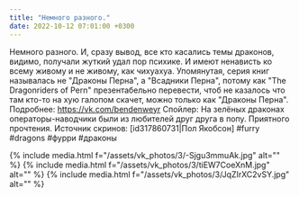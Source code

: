 ```yaml
---
title: "Немного разного."
date: 2022-10-12 07:01:00 +0300
---
```


Немного разного.
И, сразу вывод, все кто касались темы драконов, видимо, получали жуткий удал пор психике. И имеют ненависть ко всему живому и не живому, как чихуахуа.
Упомянутая, серия книг называлась не "Драконы Перна", а "Всадники Перна", потому как "The Dragonriders of Pern" презентабельно перевести, чтоб не казалось что там кто-то на хую галопом скачет, можно только как "Драконы Перна". Подробнее: https://vk.com/bendenweyr
Спойлер:
На зелёных драконах операторы-наводчики были из любителей друг друга в попу.
Приятного прочтения.
Источник скринов:
[id317860731|Пол Якобсон]
#furry #dragons #фурри #драконы


{% include media.html f="/assets/vk_photos/3/-Sjgu3mmuAk.jpg" alt="" %}
{% include media.html f="/assets/vk_photos/3/tiEW7CoeXnM.jpg" alt="" %}
{% include media.html f="/assets/vk_photos/3/JqZIrXC2vSY.jpg" alt="" %}
